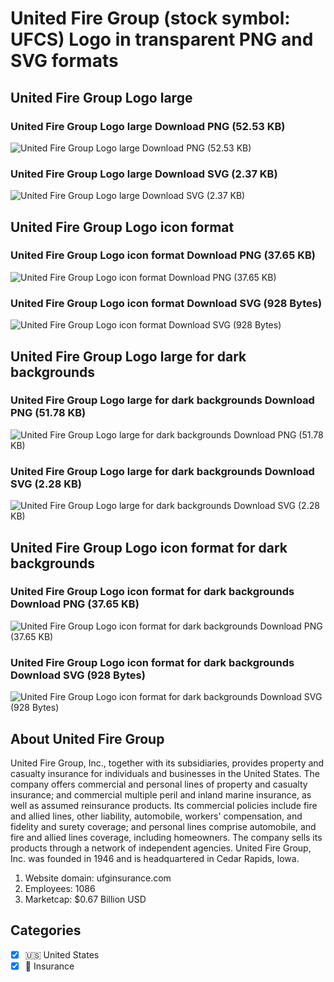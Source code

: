 # United Fire Group (stock symbol: UFCS) Logo in transparent PNG and SVG formats

## United Fire Group Logo large

### United Fire Group Logo large Download PNG (52.53 KB)

![United Fire Group Logo large Download PNG (52.53 KB)](/img/orig/UFCS_BIG-0b580f5b.png)

### United Fire Group Logo large Download SVG (2.37 KB)

![United Fire Group Logo large Download SVG (2.37 KB)](/img/orig/UFCS_BIG-f51ac525.svg)

## United Fire Group Logo icon format

### United Fire Group Logo icon format Download PNG (37.65 KB)

![United Fire Group Logo icon format Download PNG (37.65 KB)](/img/orig/UFCS-11956a7b.png)

### United Fire Group Logo icon format Download SVG (928 Bytes)

![United Fire Group Logo icon format Download SVG (928 Bytes)](/img/orig/UFCS-8be59ce5.svg)

## United Fire Group Logo large for dark backgrounds

### United Fire Group Logo large for dark backgrounds Download PNG (51.78 KB)

![United Fire Group Logo large for dark backgrounds Download PNG (51.78 KB)](/img/orig/UFCS_BIG.D-e005ae51.png)

### United Fire Group Logo large for dark backgrounds Download SVG (2.28 KB)

![United Fire Group Logo large for dark backgrounds Download SVG (2.28 KB)](/img/orig/UFCS_BIG.D-a3644b71.svg)

## United Fire Group Logo icon format for dark backgrounds

### United Fire Group Logo icon format for dark backgrounds Download PNG (37.65 KB)

![United Fire Group Logo icon format for dark backgrounds Download PNG (37.65 KB)](/img/orig/UFCS.D-a6cafe7c.png)

### United Fire Group Logo icon format for dark backgrounds Download SVG (928 Bytes)

![United Fire Group Logo icon format for dark backgrounds Download SVG (928 Bytes)](/img/orig/UFCS.D-72dd9968.svg)

## About United Fire Group

United Fire Group, Inc., together with its subsidiaries, provides property and casualty insurance for individuals and businesses in the United States. The company offers commercial and personal lines of property and casualty insurance; and commercial multiple peril and inland marine insurance, as well as assumed reinsurance products. Its commercial policies include fire and allied lines, other liability, automobile, workers' compensation, and fidelity and surety coverage; and personal lines comprise automobile, and fire and allied lines coverage, including homeowners. The company sells its products through a network of independent agencies. United Fire Group, Inc. was founded in 1946 and is headquartered in Cedar Rapids, Iowa.

1. Website domain: ufginsurance.com
2. Employees: 1086
3. Marketcap: $0.67 Billion USD


## Categories
- [x] 🇺🇸 United States
- [x] 🏦 Insurance
